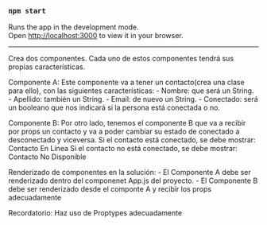 ### `npm start`
Runs the app in the development mode.\
Open [http://localhost:3000](http://localhost:3000) to view it in your browser.

------------
Crea dos componentes. Cada uno de estos componentes tendrá sus propias características.

Componente A: Este componente va a tener un contacto(crea una clase para ello), con las siguientes características:
    - Nombre: que será un String.
    - Apellido: también un String.
    - Email: de nuevo un String.
    - Conectado: será un booleano que nos indicará si la persona está conectada o no.

Componente B: Por otro lado, tenemos el componente B que va a recibir por props un contacto y va a poder cambiar su estado de conectado a desconectado y viceversa.
    Si el contacto está conectado, se debe mostrar: Contacto En Línea
    Si el contacto no está conectado, se debe mostrar: Contacto No Disponible

Renderizado de componentes en la solución:
    - El Componente A debe ser renderizado dentro del componenet App.js del proyecto.
    - El Componente B debe ser renderizado desde el componte A y recibir los props adecuadamente

Recordatorio: Haz uso de Proptypes adecuadamente